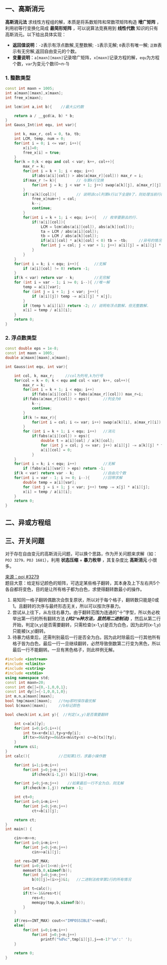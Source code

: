 ## 一、高斯消元
**高斯消元法** 求线性方程组的解，本质是将系数矩阵和常数项矩阵构造 **增广矩阵** ，利用初等行变换化简成 **最简形矩阵** ，可以说算法竞赛用到 **线性代数** 知识的只有高斯消元。以下给出具体实现：
* **返回值说明**：`-2`表示有浮点数解,无整数解; `-1`表示无解; `0`表示有唯一解; `正数`表示有无穷解,返回自由变元的个数。
* **变量说明**：`a[maxn][maxn]`记录增广矩阵，`x[maxn]`记录方程的解，`equ`为方程个数，`var`为变元个数(0~n-1)

### 1. 整数类型
```c++
const int maxn = 1005;
int a[maxn][maxn],x[maxn];
int free_x[maxn];

int lcm(int a,int b){    //最大公约数

    return a / __gcd(a, b) * b;
}
int Gauss_Int(int equ, int var){

    int k, max_r, col = 0, ta, tb;
    int LCM, temp, num = 0;
    for(int i = 0; i <= var; i++){
        x[i]=0;
        free_x[i] = true;
    }
    for(k = 0;k < equ and col < var; k++, col++){
        max_r = k;
        for(int i = k + 1; i < equ; i++)
            if(abs(a[i][col]) > abs(a[max_r][col])) max_r = i;
        if(max_r != k){         // 与第k行交换
            for(int j = k; j < var + 1; j++) swap(a[k][j], a[max_r][j]);
        }
        if(!a[k][col]){         // 说明该col列第k行以下全是0了，则处理当前行的下一列.
            free_x[num++] = col;
            k--;
            continue;
        }
        for(int i = k + 1; i < equ; i++){   // 枚举要删去的行.
            if(!a[i][col]){
                LCM = lcm(abs(a[i][col]), abs(a[k][col]));
                ta = LCM / abs(a[i][col]);
                tb = LCM / abs(a[k][col]);
                if(a[i][col] * a[k][col] < 0) tb = -tb;     //异号的情况是相加
                for(int j = col; j < var + 1; j++) a[i][j] = a[i][j] * ta - a[k][j] * tb;
            }
        }
    }
    for(int i = k; i < equ; i++){       //无解
        if (a[i][col] != 0) return -1;
    }
    if(k < var) return var - k;         //无穷解
    for (int i = var - 1; i >= 0; i--){ //唯一解
        temp = a[i][var];
        for (int j = i + 1; j < var; j++){
            if (a[i][j]) temp -= a[i][j] * x[j];
        }
        if (temp % a[i][i]) return -2; // 说明有浮点数解，但无整数解.
        x[i] = temp / a[i][i];
    }
    return 0;
}
```

### 2. 浮点数类型
```c++
const double eps = 1e-8;
const int maxn = 1005;
double a[maxn][maxn],x[maxn];

int Gauss(int equ, int var){

    int col, k, max_r;     //col为列号,k为行号
    for(col = k = 0; k < equ and col < var; k++, col++){
        max_r = k;
        for(int i = k + 1; i < equ; i++)
            if(fabs(a[i][col]) > fabs(a[max_r][col])) max_r=i;
        if(fabs(a[max_r][col]) < eps){      //列全为0
            k--;
            continue;
        }
        if(k != max_r){
            for(int i = col; i <= var; i++) swap(a[k][i], a[max_r][i]);
        }
        for (int i = k + 1; i < equ; i++)   //消元
            if(fabs(a[i][col]) > eps){
                double t = a[i][col] / a[k][col];
                for (int j = col; j <= var; j++) a[i][j] -= a[k][j] * t;
                a[i][col] = 0;
            }
    }
    for(int i = k; i < equ; i++)            //无解
        if (fabs(a[i][var]) > eps) return -1;
    if(k < var) return var - k;             //自由元个数
    for(int i = var - 1; i >= 0; i--){      //回带求解
        double temp = a[i][var];
        for (int j = i + 1; j < var; j++) temp -= x[j] * a[i][j];
        x[i] = temp / a[i][i];
    }
    return 0;
}
```
## 二、异或方程组

## 三、开关问题
对于存在自由变元的高斯消元问题，可以换个思路，作为开关问题来求解（如：` POJ 3279，POJ 1681`），利用 **状态压缩** + **暴力枚举** ，其复杂度比 **高斯消元** 小很多。

<a href="http://poj.org/problem?id=3279">来源：poj #3279</a><br>
题目大意：给定标记颜色的矩阵，可选定某些格子翻转，其本身及上下左右共5个各自都将变色，目的是让所有格子都为白色，求使得翻转数最小的操作。
1. 易知同一格子翻转偶数次会恢复原状，所以对于每个格子，翻转数只能是0或1。且翻转的次序与最终形态无关，所以可以按次序暴力。
2. 尝试从上往下，从左往右暴力。由于翻转范围为连通的“十”字型，所以务必枚举出第一行的所有翻转方法 ***(共2^n种方法，显然用二进制法)*** ，然后从第二行开始，判定(x,y)是否需要翻转，只需检查(x-1,y)是否为白色，因为此时(x-1,y)只能被(x,y)翻转。
3. 待暴力结束后，还需判别最后一行是否全为白。因为此时除最后一行其他所有格子皆为白色，最后一行一旦继续翻转，必然导致倒数第二行变为黑色，所以最后一行不能翻转。一旦有黑色格子，则此样例无解。
```c++
#include <iostream>
#include <climits>
#include <cstring>
#include <cstdio>
using namespace std;
const int maxn=20;
const int dx[]={0,-1,0,0,1};
const int dy[]={-1,0,0,1,0};
int m,n,a[maxn][maxn];
bool tmp[maxn][maxn];   //tmp即时保存最优解
bool b[maxn][maxn];     //b标记颜色

bool check(int x,int y){  //判定(x,y)是否需要翻转

    int c=a[x][y];
    for(int i=0;i<5;i++){
        int tx=x+dx[i],ty=y+dy[i];
        if(tx>=0&&ty>=0&&tx<m&&ty<n) c+=b[tx][ty];
    }
    return c&1;
}
int calc(){             //已知第1行，求最小操作数

    for(int i=1;i<m;i++)
        for(int j=0;j<n;j++)
            if(check(i-1,j)) b[i][j]=true;

    for(int j=0;j<n;j++)    //如果最后一行不全为白，则无解
        if(check(m-1,j)) return -1;

    int ct=0;
    for(int i=0;i<m;i++)
        for(int j=0;j<n;j++)
            ct+=b[i][j];

    return ct;
}
int main() {

    cin>>m>>n;
    for(int i=0;i<m;i++)
        for(int j=0;j<n;j++)
            cin>>a[i][j];

    int res=INT_MAX;
    for(int i=0;i<(1<<n);i++){
        memset(b,0,sizeof(b));
        for(int j=0;j<n;j++)
            b[0][j]=(i>>j)&1;   //二进制法枚举第1行的所有情况

        int t=calc();
        if(t!=-1&&res>t){
            res=t;
            memcpy(tmp,b,sizeof(b));
        }
    }

    if(res==INT_MAX) cout<<"IMPOSSIBLE"<<endl;
    else{
        for(int i=0;i<m;i++)
            for(int j=0;j<n;j++)
                printf("%d%c",tmp[i][j],j==n-1?'\n':' ');
    }

    return 0;
}
```

